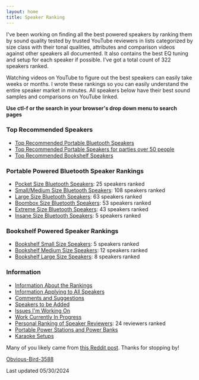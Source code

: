 ```yaml
---
layout: home
title: Speaker Ranking
---
```


I've been working on finding all the best powered speakers by ranking them by sound quality tested by trusted YouTube reviewers in lists categorized by size class with their tonal qualities, attributes and comparison videos against other speakers all documented. It also contains the best EQ tuning and setup for each speaker if possible. I've got a total count of 322 speakers ranked.

Watching videos on YouTube to figure out the best speakers can easily take weeks or months. I wrote these rankings so you can easily understand the entire speaker market in minutes. All speakers below have their best sound samples and comparisons on YouTube linked.

**Use ctl-f or the search in your browser's drop down menu to search pages**

### Top Recommended Speakers

- [Top Recommended Portable Bluetooth Speakers](/top-recommended/)
- [Top Recommended Portable Speakers for parties over 50 people](/portable-party-speakers/)
- [Top Recommended Bookshelf Speakers](/bookshelf-top-recommended/)

### Portable Powered Bluetooth Speaker Rankings

- [Pocket Size Bluetooth Speakers](/pocket-size/): 25 speakers ranked
- [Small/Medium Size Bluetooth Speakers](/small-medium-size/): 108 speakers ranked
- [Large Size Bluetooth Speakers](/large-size/): 63 speakers ranked
- [Boombox Size Bluetooth Speakers](/boombox-size/): 53 speakers ranked
- [Extreme Size Bluetooth Speakers](/extreme-size/): 43 speakers ranked
- [Insane Size Bluetooth Speakers](/insane-size/): 5 speakers ranked

### Bookshelf Powered Speaker Rankings

- [Bookshelf Small Size Speakers](/bookshelf-small/): 5 speakers ranked
- [Bookshelf Medium Size Speakers](/bookshelf-medium/): 12 speakers ranked
- [Bookshelf Large Size Speakers](/bookshelf-large/): 8 speakers ranked

### Information

- [Information About the Rankings](/information-about-the-rankings/)
- [Information Applying to All Speakers](/information-applying-to-all-speakers/)
- [Comments and Suggestions](/comments-suggestions/)
- [Speakers to be Added](/speakers-to-be-added/)
- [Issues I'm Working On](/issues-im-working-on/)
- [Work Currently In Progress](/work-currently-in-progress/)
- [Personal Ranking of Speaker Reviewers](/personal-ranking-of-speaker-reviewers/): 24 reviewers ranked
- [Portable Power Stations and Power Banks](/portable-power-stations/)
- [Karaoke Setups](/karaoke-setups/)

Many of you likely came from [this Reddit post](https://www.reddit.com/r/WirelessSpeakers/comments/16zs2ol/ranking_all_battery_powered_wireless_speakers/). Thanks for stopping by!

[Obvious-Bird-3588](https://www.reddit.com/user/Obvious-Bird-3588)

Last updated 05/30/2024
